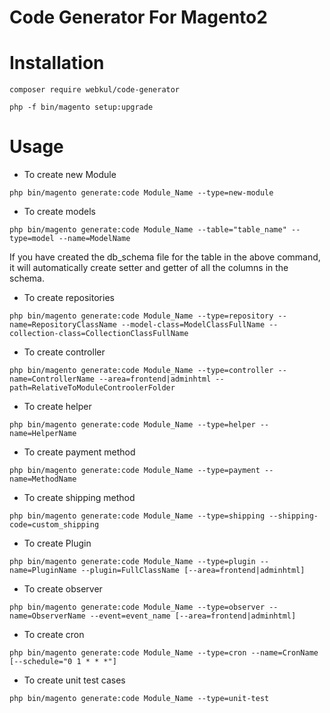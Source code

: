 # Code Generator For Magento2

# Installation

``` composer require webkul/code-generator ```

``` php -f bin/magento setup:upgrade ```

# Usage

- To create new Module

``` php bin/magento generate:code Module_Name --type=new-module  ```

- To create models

``` php bin/magento generate:code Module_Name --table="table_name" --type=model --name=ModelName ```

If you have created the db_schema file for the table in the above command, it will automatically create setter and getter of all the columns in the schema.

- To create repositories

``` php bin/magento generate:code Module_Name --type=repository --name=RepositoryClassName --model-class=ModelClassFullName --collection-class=CollectionClassFullName ```

- To create controller

``` php bin/magento generate:code Module_Name --type=controller --name=ControllerName --area=frontend|adminhtml --path=RelativeToModuleControolerFolder ```

- To create helper

``` php bin/magento generate:code Module_Name --type=helper --name=HelperName  ```

- To create payment method

``` php bin/magento generate:code Module_Name --type=payment --name=MethodName  ```

- To create shipping method

``` php bin/magento generate:code Module_Name --type=shipping --shipping-code=custom_shipping ```

- To create Plugin

``` php bin/magento generate:code Module_Name --type=plugin --name=PluginName --plugin=FullClassName [--area=frontend|adminhtml]  ```

- To create observer

``` php bin/magento generate:code Module_Name --type=observer --name=ObserverName --event=event_name [--area=frontend|adminhtml]  ```

- To create cron

``` php bin/magento generate:code Module_Name --type=cron --name=CronName [--schedule="0 1 * * *"]  ```


- To create unit test cases

``` php bin/magento generate:code Module_Name --type=unit-test  ```